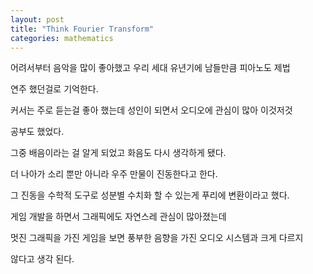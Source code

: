 ```yaml
---
layout: post
title: "Think Fourier Transform"
categories: mathematics
---
```


어려서부터 음악을 많이 좋아했고 우리 세대 유년기에 남들만큼 피아노도 제법 

연주 했던걸로 기억한다.

커서는 주로 듣는걸 좋아 했는데 성인이 되면서 오디오에 관심이 많아 이것저것

공부도 했었다.

그중 배음이라는 걸 알게 되었고 화음도 다시 생각하게 됐다.

더 나아가 소리 뿐만 아니라 우주 만물이 진동한다고 한다.

그 진동을 수학적 도구로 성분별 수치화 할 수 있는게 푸리에 변환이라고 했다.

게임 개발을 하면서 그래픽에도 자연스레 관심이 많아졌는데 

멋진 그래픽을 가진 게임을 보면 풍부한 음향을 가진 오디오 시스템과 크게 다르지 

않다고 생각 된다.







